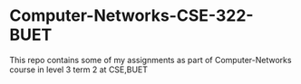 # Computer-Networks-CSE-322-BUET
This repo contains some of my assignments as part of Computer-Networks course in level 3 term 2 at CSE,BUET

